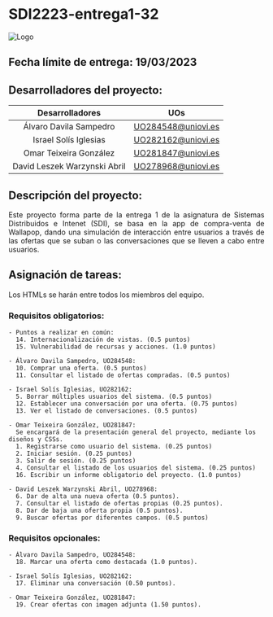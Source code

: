 # SDI2223-entrega1-32

![Logo](https://user-images.githubusercontent.com/91057639/224516473-69a4fe7e-fb8c-43a4-ad51-6f255dab7d97.png)

## Fecha límite de entrega: 19/03/2023

## Desarrolladores del proyecto:

|        Desarrolladores        |         UOs        |
|:-----------------------------:|:------------------:|
|    Álvaro Davila Sampedro     | UO284548@uniovi.es |
|     Israel Solís Iglesias     | UO282162@uniovi.es |
|    Omar Teixeira González     | UO281847@uniovi.es |
|  David Leszek Warzynski Abril | UO278968@uniovi.es |

## Descripción del proyecto:
<p align="justify">
Este proyecto forma parte de la entrega 1 de la asignatura de Sistemas Distribuidos e Intenet (SDI), se basa en la app de compra-venta de Wallapop, dando una simulación de interacción entre usuarios a través de las ofertas que se suban o las conversaciones que se lleven a cabo entre usuarios.
</p>

## Asignación de tareas:	
Los HTMLs se harán entre todos los miembros del equipo.

  ### Requisitos obligatorios:  
  
    - Puntos a realizar en común:
      14. Internacionalización de vistas. (0.5 puntos)				
      15. Vulnerabilidad de recursas y acciones. (1.0 puntos)
      
    - Álvaro Davila Sampedro, UO284548: 
      10. Comprar una oferta. (0.5 puntos)
      11. Consultar el listado de ofertas compradas. (0.5 puntos)				
      
    - Israel Solís Iglesias, UO282162:
      5. Borrar múltiples usuarios del sistema. (0.5 puntos)
      12. Establecer una conversación por una oferta. (0.75 puntos)
      13. Ver el listado de conversaciones. (0.5 puntos)
      
    - Omar Teixeira González, UO281847:
      Se encargará de la presentación general del proyecto, mediante los diseños y CSSs.
      1. Registrarse como usuario del sistema. (0.25 puntos)			
      2. Iniciar sesión. (0.25 puntos)
      3. Salir de sesión. (0.25 puntos)
      4. Consultar el listado de los usuarios del sistema. (0.25 puntos)				
      16. Escribir un informe obligatorio del proyecto. (1.0 puntos)
      
    - David Leszek Warzynski Abril, UO278968:			
      6. Dar de alta una nueva oferta (0.5 puntos).
      7. Consultar el listado de ofertas propias (0.25 puntos).
      8. Dar de baja una oferta propia (0.5 puntos).
      9. Buscar ofertas por diferentes campos. (0.5 puntos)

  ### Requisitos opcionales:
  
    - Álvaro Davila Sampedro, UO284548: 
      18. Marcar una oferta como destacada (1.0 puntos).
      
    - Israel Solís Iglesias, UO282162:
      17. Eliminar una conversación (0.50 puntos).
      
    - Omar Teixeira González, UO281847:
      19. Crear ofertas con imagen adjunta (1.50 puntos).
